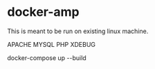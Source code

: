 # docker-amp

This is meant to be run on existing linux machine.

APACHE
MYSQL
PHP
XDEBUG

docker-compose up --build
